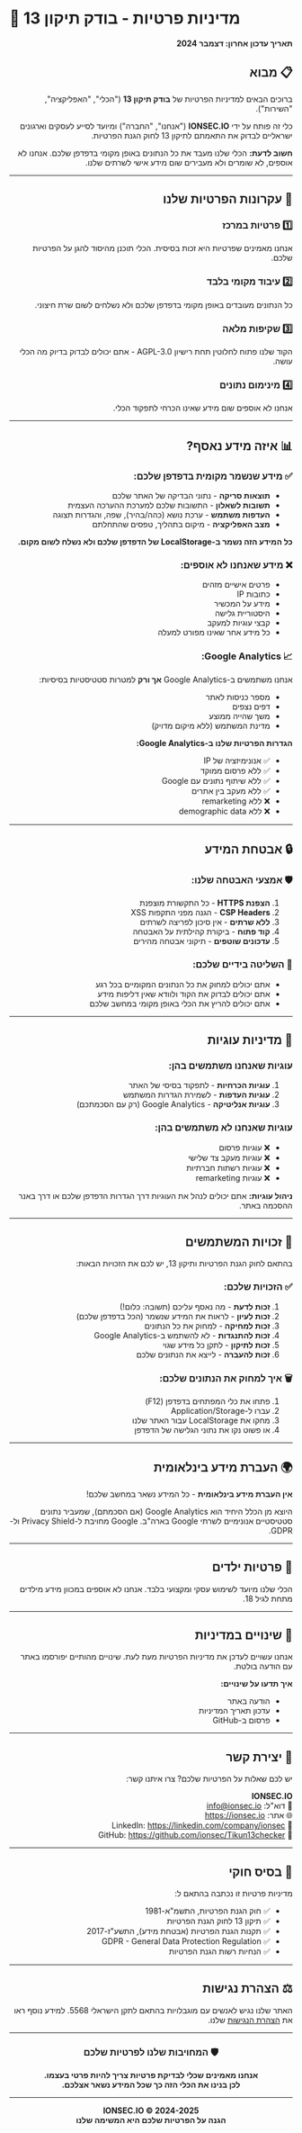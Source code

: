 # 🔐 מדיניות פרטיות - בודק תיקון 13

<div dir="rtl">

**תאריך עדכון אחרון: דצמבר 2024**

## 📋 מבוא

ברוכים הבאים למדיניות הפרטיות של **בודק תיקון 13** ("הכלי", "האפליקציה", "השירות"). 

כלי זה פותח על ידי **IONSEC.IO** ("אנחנו", "החברה") ומיועד לסייע לעסקים וארגונים ישראליים לבדוק את התאמתם לתיקון 13 לחוק הגנת הפרטיות.

**חשוב לדעת:** הכלי שלנו מעבד את כל הנתונים באופן מקומי בדפדפן שלכם. אנחנו לא אוספים, לא שומרים ולא מעבירים שום מידע אישי לשרתים שלנו.

---

## 🎯 עקרונות הפרטיות שלנו

### 1️⃣ **פרטיות במרכז**
אנחנו מאמינים שפרטיות היא זכות בסיסית. הכלי תוכנן מהיסוד להגן על הפרטיות שלכם.

### 2️⃣ **עיבוד מקומי בלבד**
כל הנתונים מעובדים באופן מקומי בדפדפן שלכם ולא נשלחים לשום שרת חיצוני.

### 3️⃣ **שקיפות מלאה**
הקוד שלנו פתוח לחלוטין תחת רישיון AGPL-3.0 - אתם יכולים לבדוק בדיוק מה הכלי עושה.

### 4️⃣ **מינימום נתונים**
אנחנו לא אוספים שום מידע שאינו הכרחי לתפקוד הכלי.

---

## 📊 איזה מידע נאסף?

### ✅ מידע שנשמר מקומית בדפדפן שלכם:
- **תוצאות סריקה** - נתוני הבדיקה של האתר שלכם
- **תשובות לשאלון** - התשובות שלכם למערכת ההערכה העצמית
- **העדפות משתמש** - ערכת נושא (כהה/בהיר), שפה, והגדרות תצוגה
- **מצב האפליקציה** - מיקום בתהליך, טפסים שהתחלתם

**כל המידע הזה נשמר ב-LocalStorage של הדפדפן שלכם ולא נשלח לשום מקום.**

### ❌ מידע שאנחנו לא אוספים:
- פרטים אישיים מזהים
- כתובות IP
- מידע על המכשיר
- היסטוריית גלישה
- קבצי עוגיות למעקב
- כל מידע אחר שאינו מפורט למעלה

### 📈 Google Analytics:
אנחנו משתמשים ב-Google Analytics **אך ורק** למטרות סטטיסטיות בסיסיות:
- מספר כניסות לאתר
- דפים נצפים
- משך שהייה ממוצע
- מדינת המשתמש (ללא מיקום מדויק)

**הגדרות הפרטיות שלנו ב-Google Analytics:**
- ✅ אנונימיזציה של IP
- ✅ ללא פרסום ממוקד
- ✅ ללא שיתוף נתונים עם Google
- ✅ ללא מעקב בין אתרים
- ❌ ללא remarketing
- ❌ ללא demographic data

---

## 🔒 אבטחת המידע

### 🛡️ אמצעי האבטחה שלנו:
1. **הצפנת HTTPS** - כל התקשורת מוצפנת
2. **CSP Headers** - הגנה מפני התקפות XSS
3. **ללא שרתים** - אין סיכון לפריצה לשרתים
4. **קוד פתוח** - ביקורת קהילתית על האבטחה
5. **עדכונים שוטפים** - תיקוני אבטחה מהירים

### 🔑 השליטה בידיים שלכם:
- אתם יכולים למחוק את כל הנתונים המקומיים בכל רגע
- אתם יכולים לבדוק את הקוד ולוודא שאין דליפות מידע
- אתם יכולים להריץ את הכלי באופן מקומי במחשב שלכם

---

## 🍪 מדיניות עוגיות

### עוגיות שאנחנו משתמשים בהן:
1. **עוגיות הכרחיות** - לתפקוד בסיסי של האתר
2. **עוגיות העדפות** - לשמירת הגדרות המשתמש
3. **עוגיות אנליטיקה** - Google Analytics (רק עם הסכמתכם)

### עוגיות שאנחנו לא משתמשים בהן:
- ❌ עוגיות פרסום
- ❌ עוגיות מעקב צד שלישי
- ❌ עוגיות רשתות חברתיות
- ❌ עוגיות remarketing

**ניהול עוגיות:** אתם יכולים לנהל את העוגיות דרך הגדרות הדפדפן שלכם או דרך באנר ההסכמה באתר.

---

## 👤 זכויות המשתמשים

בהתאם לחוק הגנת הפרטיות ותיקון 13, יש לכם את הזכויות הבאות:

### ✅ הזכויות שלכם:
1. **זכות לדעת** - מה נאסף עליכם (תשובה: כלום!)
2. **זכות לעיון** - לראות את המידע שנשמר (הכל בדפדפן שלכם)
3. **זכות למחיקה** - למחוק את כל הנתונים
4. **זכות להתנגדות** - לא להשתמש ב-Google Analytics
5. **זכות לתיקון** - לתקן כל מידע שגוי
6. **זכות להעברה** - לייצא את הנתונים שלכם

### 🗑️ איך למחוק את הנתונים שלכם:
1. פתחו את כלי המפתחים בדפדפן (F12)
2. עברו ל-Application/Storage
3. מחקו את LocalStorage עבור האתר שלנו
4. או פשוט נקו את נתוני הגלישה של הדפדפן

---

## 🌍 העברת מידע בינלאומית

**אין העברת מידע בינלאומית** - כל המידע נשאר במחשב שלכם!

היוצא מן הכלל היחיד הוא Google Analytics (אם הסכמתם), שמעביר נתונים סטטיסטיים אנונימיים לשרתי Google בארה"ב. Google מחויבת ל-Privacy Shield ול-GDPR.

---

## 👶 פרטיות ילדים

הכלי שלנו מיועד לשימוש עסקי ומקצועי בלבד. אנחנו לא אוספים במכוון מידע מילדים מתחת לגיל 18.

---

## 🔄 שינויים במדיניות

אנחנו עשויים לעדכן את מדיניות הפרטיות מעת לעת. שינויים מהותיים יפורסמו באתר עם הודעה בולטת.

**איך תדעו על שינויים:**
- הודעה באתר
- עדכון תאריך המדיניות
- פרסום ב-GitHub

---

## 📧 יצירת קשר

יש לכם שאלות על הפרטיות שלכם? צרו איתנו קשר:

**IONSEC.IO**  
📧 דוא"ל: info@ionsec.io  
🌐 אתר: https://ionsec.io  
💼 LinkedIn: https://linkedin.com/company/ionsec  
🐙 GitHub: https://github.com/ionsec/Tikun13checker

---

## 📜 בסיס חוקי

מדיניות פרטיות זו נכתבה בהתאם ל:
- ✅ חוק הגנת הפרטיות, התשמ"א-1981
- ✅ תיקון 13 לחוק הגנת הפרטיות
- ✅ תקנות הגנת הפרטיות (אבטחת מידע), התשע"ז-2017
- ✅ GDPR - General Data Protection Regulation
- ✅ הנחיות רשות הגנת הפרטיות

---

## ⚖️ הצהרת נגישות

האתר שלנו נגיש לאנשים עם מוגבלויות בהתאם לתקן הישראלי 5568. למידע נוסף ראו את [הצהרת הנגישות](ACCESSIBILITY.md) שלנו.

---

<div align="center">

### 🛡️ המחויבות שלנו לפרטיות שלכם

**אנחנו מאמינים שכלי לבדיקת פרטיות צריך להיות פרטי בעצמו.**  
**לכן בנינו את הכלי הזה כך שכל המידע נשאר אצלכם.**

---

**IONSEC.IO © 2024-2025**  
**הגנה על הפרטיות שלכם היא המשימה שלנו**

</div>

</div>